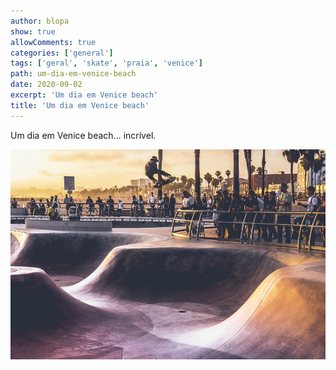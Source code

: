 ```yaml
---
author: blopa
show: true
allowComments: true
categories: ['general']
tags: ['geral', 'skate', 'praia', 'venice']
path: um-dia-em-venice-beach
date: 2020-09-02
excerpt: 'Um dia em Venice beach'
title: 'Um dia em Venice beach'
---
```

Um dia em Venice beach... incrível.

![Venice beach](../../uploads/blog/2020/09/venice.jpg)
